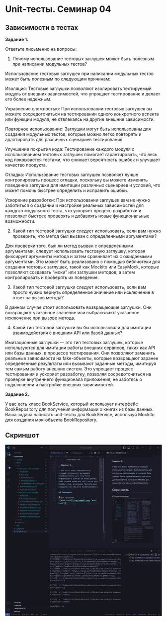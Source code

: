 # Unit-тесты. Семинар 04

## Зависимости в тестах

__Задание 1.__ 

Ответьте письменно на вопросы:

1)  Почему использование тестовых заглушек может быть полезным при написании модульных тестов?

Использование тестовых заглушек при написании модульных тестов может быть полезным по следующим причинам:

Изоляция: Тестовые заглушки позволяют изолировать тестируемый модуль от внешних зависимостей, что упрощает тестирование и делает его более надежным.

Управление сложностью: При использовании тестовых заглушек вы можете сосредоточиться на тестировании одного конкретного аспекта или функции модуля, не отвлекаясь на другие внешние зависимости.

Повторное использование: Заглушки могут быть использованы для создания модульных тестов, которые можно легко повторять и адаптировать для различных сценариев тестирования.

Улучшение покрытия кода: Тестирование каждого модуля с использованием тестовых заглушек помогает гарантировать, что весь код покрывается тестами, что снижает вероятность ошибок и улучшает качество продукта.

Отладка: Использование тестовых заглушек позволяет лучше контролировать процесс отладки, поскольку вы можете изменять поведение заглушки для имитации различных сценариев и условий, что может помочь быстрее определить и исправить ошибки.

Ускорение разработки: При использовании заглушек вам не нужно заботиться о создании и настройке реальных зависимостей для каждого модульного теста, что ускоряет процесс разработки и позволяет быстрее проверять и добавлять новые функциональные возможности.



2) Какой тип тестовой заглушки следует использовать, если вам нужно проверить, что метод был вызван с определенными аргументами?

Для проверки того, был ли метод вызван с определенными аргументами, следует использовать тестовую заглушку, которая фиксирует аргументы метода и затем сравнивает их с ожидаемыми аргументами. Это может быть реализовано с помощью библиотеки для создания тестовых заглушек, такой как Mockito или EasyMock, которые позволяют создавать “моки” или заглушки методов, а затем контролировать и проверять их поведение.

3) Какой тип тестовой заглушки следует использовать, если вам просто нужно вернуть определенное значение или исключение в ответ на вызов метода?

В данном случае стоит использовать возвращающие заглушки. Они возвращают указанное значение или выбрасывают указанное исключение при вызове метода.

4) Какой тип тестовой заглушки вы бы использовали для имитации  взаимодействия с внешним API или базой данных?

Имитационные заглушки — это тип тестовых заглушек, которые используются для имитации работы внешних сервисов, таких как API или базы данных, в процессе тестирования. Они позволяют заменить реальные зависимости на fake-объекты, которые возвращают заранее определенные результаты или вызывают заданные методы, имитируя тем самым работу внешних систем. Это упрощает процесс тестирования и ускоряет разработку, позволяя сосредоточиться на проверке внутреннего функционала приложения, не заботясь о подключении и настройке внешних зависимостей.

__Задание 2.__

У вас есть класс BookService, который использует интерфейс BookRepository для получения информации о книгах из базы данных. Ваша задача написать unit-тесты для BookService, используя Mockito для создания мок-объекта BookRepository.

## Скриншот

![mock test](/img/page01.png "mock test")